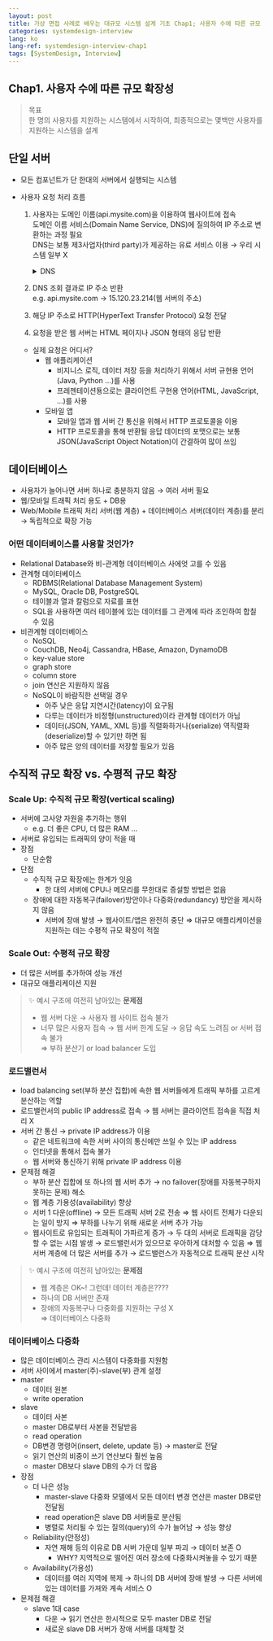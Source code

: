 ```yaml
---
layout: post
title: 가상 면접 사례로 배우는 대규모 시스템 설계 기초 Chap1; 사용자 수에 따른 규모 확장성
categories: systemdesign-interview
lang: ko
lang-ref: systemdesign-interview-chap1
tags: [SystemDesign, Interview]
---
```


## Chap1. 사용자 수에 따른 규모 확장성

> 목표 <br>
> 한 명의 사용자를 지원하는 시스템에서 시작하여, 최종적으로는 몇백만 사용자를 지원하는 시스템을 설계

## 단일 서버

- 모든 컴포넌트가 단 한대의 서버에서 실행되는 시스템
- 사용자 요청 처리 흐름

  1.  사용자는 도메인 이름(api.mysite.com)을 이용하여 웹사이트에 접속  
       도메인 이름 서비스(Domain Name Service, DNS)에 질의하여 IP 주소로 변환하는 과정 필요  
       DNS는 보통 제3사업자(third party)가 제공하는 유료 서비스 이용 → 우리 시스템 일부 X
      <details>
      <summary>DNS</summary>
      <div markdown="1">
            - References
                - [DNS란?(도메인 네임 시스템 개념부터 작동 방식까지)](https://hanamon.kr/dns%EB%9E%80-%EB%8F%84%EB%A9%94%EC%9D%B8-%EB%84%A4%EC%9E%84-%EC%8B%9C%EC%8A%A4%ED%85%9C-%EA%B0%9C%EB%85%90%EB%B6%80%ED%84%B0-%EC%9E%91%EB%8F%99-%EB%B0%A9%EC%8B%9D%EA%B9%8C%EC%A7%80/)  
            - Domain Name System  
                - 도메인 이름을 IP 주소로 변환하는 시스템   
                - 전세계적으로 약속된 규칙 공유   
                - 상위 기관에서 인증된 기관에게 도메인을 생성 or IP주소로 변경할 수 있는 ‘권한’을 부여  
                - 계층구조(상위 기관, 하위 기관)를 가지는 분산 데이터베이스 구조

            **구성요소**
            - Domain Name Space
                - 도메인 이름 저장을 분산
            - Name Server
                - 권한 있는DNS 서버
                - 해당 도메인 이름의 IP 주소 찾기
            - Resolver
                - 권한 없는 DNS 서버
                - DNS 클라이언트 요처을 네임 서버로 전달
                - 찾은 정보를 클라이언트에게 제공

      </div>
      </details>

  2.  DNS 조회 결과로 IP 주소 반환  
      e.g. api.mysite.com → 15.120.23.214(웹 서버의 주소)
  3.  해당 IP 주소로 HTTP(HyperText Transfer Protocol) 요청 전달
  4.  요청을 받은 웹 서버는 HTML 페이지나 JSON 형태의 응답 반환

  - 실제 요청은 어디서?
    - 웹 애플리케이션
      - 비지니스 로직, 데이터 저장 등을 처리하기 위해서 서버 규현용 언어(Java, Python …)를 사용
      - 프레젠테이션둉으로는 클라이언트 구현용 언어(HTML, JavaScript, …)를 사용
    - 모바일 앱
      - 모바일 앱과 웹 서버 간 통신을 위해서 HTTP 프로토콜을 이용
      - HTTP 프로토콜을 통해 반환될 응답 데이터의 포맷으로는 보통 JSON(JavaScript Object Notation)이 간결하여 많이 쓰임

## 데이터베이스

- 사용자가 늘어나면 서버 하나로 충분하지 않음 → 여러 서버 필요
- 웹/모바일 트래픽 처리 용도 + DB용
- Web/Mobile 트래픽 처리 서버(웹 계층) + 데이터베이스 서버(데이터 계층)를 분리
  → 독립적으로 확장 가능

### 어떤 데이터베이스를 사용할 것인가?

- Relational Database와 비-관계형 데이터베이스 사에엇 고를 수 있음
- 관계형 데이터베이스
  - RDBMS(Relational Database Management System)
  - MySQL, Oracle DB, PostgreSQL
  - 테이블과 열과 칼럼으로 자료를 표현
  - SQL을 사용하면 여러 테이블에 있는 데이터를 그 관계에 따라 조인하여 합칠 수 있음
- 비관계형 데이터베이스
  - NoSQL
  - CouchDB, Neo4j, Cassandra, HBase, Amazon, DynamoDB
  - key-value store
  - graph store
  - column store
  - join 연산은 지원하지 않음
  - NoSQL이 바람직한 선택일 경우
    - 아주 낮은 응답 지연시간(latency)이 요구됨
    - 다루는 데이터가 비정형(unstructured)이라 관계형 데이터가 아님
    - 데이터(JSON, YAML, XML 등)를 직렬화하거나(serialize) 역직렬화(deserialize)할 수 있기만 하면 됨
    - 아주 많은 양의 데이터를 저장할 필요가 있음

## 수직적 규모 확장 vs. 수평적 규모 확장

### Scale Up: 수직적 규모 확장(vertical scaling)

- 서버에 고사양 자원을 추가하는 행위
  - e.g. 더 좋은 CPU, 더 많은 RAM …
- 서버로 유입되는 트래픽의 양이 적을 때
- 장점
  - 단순함
- 단점
  - 수직적 규모 확장에는 한계가 잇음
    - 한 대의 서버에 CPU나 메모리를 무한대로 증설할 방법은 없음
  - 장애에 대한 자동복구(failover)방안이나 다중화(redundancy) 방안을 제시하지 않음
    - 서버에 장애 발생 → 웹사이트/앱은 완전히 중단
      ⇒ 대규모 애플리케이션을 지원하는 데는 수평적 규모 확장이 적절

### Scale Out: 수평적 규모 확장

- 더 많은 서버를 추가하여 성능 개선
- 대규모 애플리케이션 지원

> ✨ 예시 구조에 여전히 남아있는 **문제점**
>
> - 웹 서버 다운 → 사용자 웹 사이트 접속 불가
> - 너무 많은 사용자 접속 → 웹 서버 한계 도달 → 응답 속도 느려짐 or 서버 접속 불가  
>   ⇒ 부하 분산기 or load balancer 도입

### 로드밸런서

- load balancing set(부하 분산 집합)에 속한 웹 서버들에게 트래픽 부하를 고르게 분산하는 역할
- 로드밸런서의 public IP address로 접속 → 웹 서버는 클라이언트 접속을 직접 처리 X
- 서버 간 통신 → private IP address가 이용
  - 같은 네트워크에 속한 서버 사이의 통신에만 쓰일 수 있는 IP address
  - 인터넷을 통해서 접속 불가
  - 웹 서버와 통신하기 위해 private IP address 이용
- 문제점 해결
  - 부하 분산 집합에 또 하나의 웹 서버 추가 → no failover(장애를 자동복구하지 못하는 문제) 해소
  - 웹 계층 가용성(availability) 향상
  - 서버 1 다운(offline) → 모든 트래픽 서버 2로 전송
    ⇒ 웹 사이트 전체가 다운되는 일이 방지
    ⇒ 부하를 나누기 위해 새로운 서버 추가 가능
  - 웹사이트로 유입되는 트래픽이 가파르게 증가 → 두 대의 서버로 트래픽을 감당할 수 없는 시점 발생 → 로드밸런서가 있으므로 우아하게 대처할 수 있음
    ⇒ 웹 서버 계층에 더 많은 서버를 추가 → 로드밸런스가 자동적으로 트래픽 분산 시작

> ✨ 예시 구조에 여전히 남아있는 **문제점**
>
> - 웹 계층은 OK~! 그런데! 데이터 계층은????
> - 하나의 DB 서버만 존재
> - 장애의 자동복구나 다중화를 지원하는 구성 X  
>   ⇒ 데이터베이스 다중화

### 데이터베이스 다중화

- 많은 데이터베이스 관리 시스템이 다중화를 지원함
- 서버 사이에서 master(주)-slave(부) 관계 설정
- master
  - 데이터 원본
  - write operation
- slave
  - 데이터 사본
  - master DB로부터 사본을 전달받음
  - read operation
  - DB변경 명령어(insert, delete, update 등) → master로 전달
  - 읽기 연산의 비중이 쓰기 연산보다 훨씬 높음
  - master DB보다 slave DB의 수가 더 많음
- 장점
  - 더 나은 성능
    - master-slave 다중화 모델에서 모든 데이터 변경 연산은 master DB로만 전달됨
    - read operation은 slave DB 서버들로 분산됨
    - 병렬로 처리될 수 있는 질의(query)의 수가 늘어남 → 성능 향상
  - Reliability(안정성)
    - 자연 재해 등의 이유로 DB 서버 가운데 일부 파괴 → 데이터 보존 O
      - WHY? 지역적으로 떨어진 여러 장소에 다중화시켜놓을 수 있기 때문
  - Availability(가용성)
    - 데이터를 여러 지역에 복제 → 하나의 DB 서버에 장애 발생 → 다른 서버에 있는 데이터를 가져와 계속 서비스 O
- 문제점 해결
  - slave 1대 case
    - 다운 → 읽기 연산은 한시적으로 모두 master DB로 전달
    - 새로운 slave DB 서버가 장애 서버를 대체할 것
